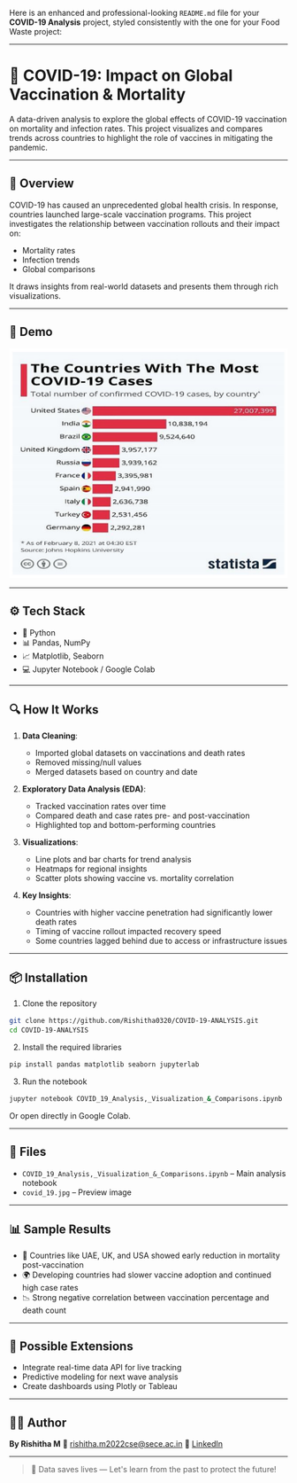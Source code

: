 


Here is an enhanced and professional-looking `README.md` file for your **COVID-19 Analysis** project, styled consistently with the one for your Food Waste project:

---


# 🦠 COVID-19: Impact on Global Vaccination & Mortality

A data-driven analysis to explore the global effects of COVID-19 vaccination on mortality and infection rates. This project visualizes and compares trends across countries to highlight the role of vaccines in mitigating the pandemic.

---

## 🧠 Overview

COVID-19 has caused an unprecedented global health crisis. In response, countries launched large-scale vaccination programs. This project investigates the relationship between vaccination rollouts and their impact on:

- Mortality rates
- Infection trends
- Global comparisons

It draws insights from real-world datasets and presents them through rich visualizations.

---

## 📸 Demo

![COVID-19 Analysis](covid_19.jpg) <!-- Replace with your own image if needed -->

---

## ⚙️ Tech Stack

- 🐍 Python
- 📊 Pandas, NumPy
- 📈 Matplotlib, Seaborn
- 💻 Jupyter Notebook / Google Colab

---

## 🔍 How It Works

1. **Data Cleaning**:
   - Imported global datasets on vaccinations and death rates
   - Removed missing/null values
   - Merged datasets based on country and date

2. **Exploratory Data Analysis (EDA)**:
   - Tracked vaccination rates over time
   - Compared death and case rates pre- and post-vaccination
   - Highlighted top and bottom-performing countries

3. **Visualizations**:
   - Line plots and bar charts for trend analysis
   - Heatmaps for regional insights
   - Scatter plots showing vaccine vs. mortality correlation

4. **Key Insights**:
   - Countries with higher vaccine penetration had significantly lower death rates
   - Timing of vaccine rollout impacted recovery speed
   - Some countries lagged behind due to access or infrastructure issues

---

## 📦 Installation

1. Clone the repository  
```bash
git clone https://github.com/Rishitha0320/COVID-19-ANALYSIS.git
cd COVID-19-ANALYSIS
````

2. Install the required libraries

```bash
pip install pandas matplotlib seaborn jupyterlab
```

3. Run the notebook

```bash
jupyter notebook COVID_19_Analysis,_Visualization_&_Comparisons.ipynb
```

Or open directly in Google Colab.

---

## 📁 Files

* `COVID_19_Analysis,_Visualization_&_Comparisons.ipynb` – Main analysis notebook
* `covid_19.jpg` – Preview image

---

## 📊 Sample Results

* 💉 Countries like UAE, UK, and USA showed early reduction in mortality post-vaccination
* 🌍 Developing countries had slower vaccine adoption and continued high case rates
* 📉 Strong negative correlation between vaccination percentage and death count

---

## 🚀 Possible Extensions

* Integrate real-time data API for live tracking
* Predictive modeling for next wave analysis
* Create dashboards using Plotly or Tableau

---

## 👩‍💻 Author

**By Rishitha M**
📧 [rishitha.m2022cse@sece.ac.in](mailto:rishitha.m2022cse@sece.ac.in)
🔗 [LinkedIn](https://linkedin.com/in/rishitha-m)


---

> 💉 Data saves lives — Let's learn from the past to protect the future!




